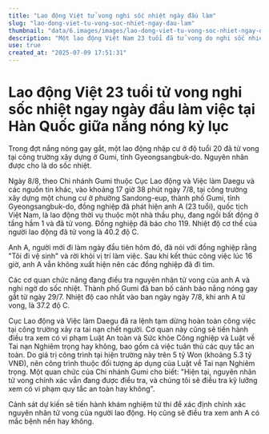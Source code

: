 ```yaml
---
title: "Lao động Việt tử vong nghi sốc nhiệt ngày đầu làm"
slug: "lao-dong-viet-tu-vong-soc-nhiet-ngay-dau-lam"
thumbnail: "data/6.images/images/lao-dong-viet-tu-vong-soc-nhiet-ngay-dau-lam.webp"
description: "Một lao động Việt Nam 23 tuổi đã tử vong do nghi sốc nhiệt ngay ngày đầu đi làm tại công trường xây dựng ở Gumi Hàn Quốc giữa đợt nắng nóng gay gắt."
use: true
created_at: "2025-07-09 17:51:31"
---
```


# Lao động Việt 23 tuổi tử vong nghi sốc nhiệt ngay ngày đầu làm việc tại Hàn Quốc giữa nắng nóng kỷ lục

Trong đợt nắng nóng gay gắt, một lao động nhập cư ở độ tuổi 20 đã tử vong tại công trường xây dựng ở Gumi, tỉnh Gyeongsangbuk-do. Nguyên nhân được cho là do sốc nhiệt.

Ngày 8/8, theo Chi nhánh Gumi thuộc Cục Lao động và Việc làm Daegu và các nguồn tin khác, vào khoảng 17 giờ 38 phút ngày 7/8, tại công trường xây dựng một chung cư ở phường Sandong-eup, thành phố Gumi, tỉnh Gyeongsangbuk-do, đồng nghiệp đã phát hiện anh A (23 tuổi), quốc tịch Việt Nam, là lao động thời vụ thuộc một nhà thầu phụ, đang ngồi bất động ở tầng hầm 1 và đã tử vong. Đồng nghiệp đã báo cho 119. Nhiệt độ cơ thể của người lao động đã tử vong là 40.2 độ C.

Anh A, người mới đi làm ngày đầu tiên hôm đó, đã nói với đồng nghiệp rằng "Tôi đi vệ sinh" và rời khỏi vị trí làm việc. Sau khi kết thúc công việc lúc 16 giờ, anh A vẫn không xuất hiện nên các đồng nghiệp đã đi tìm.

Các cơ quan chức năng đang điều tra nguyên nhân tử vong của anh A và nghi ngờ do sốc nhiệt. Thành phố Gumi đã ban bố cảnh báo nắng nóng gay gắt từ ngày 29/7. Nhiệt độ cao nhất vào ban ngày ngày 7/8, khi anh A tử vong, là 37.2 độ C.

Cục Lao động và Việc làm Daegu đã ra lệnh tạm dừng hoàn toàn công việc tại công trường xảy ra tai nạn chết người. Cơ quan này cũng sẽ tiến hành điều tra xem có vi phạm Luật An toàn và Sức khỏe Công nghiệp và Luật về Tai nạn Nghiêm trọng hay không, bao gồm cả việc tuân thủ các quy tắc an toàn. Do giá trị công trình tại hiện trường này trên 5 tỷ Won (khoảng 5.3 tỷ VNĐ), nên công trình thuộc đối tượng áp dụng của Luật về Tai nạn Nghiêm trọng. Một quan chức của Chi nhánh Gumi cho biết: "Hiện tại, nguyên nhân tử vong chính xác vẫn đang được điều tra, và chúng tôi sẽ điều tra kỹ lưỡng xem có vi phạm quy tắc an toàn hay không".

Cảnh sát dự kiến sẽ tiến hành khám nghiệm tử thi để xác định chính xác nguyên nhân tử vong của người lao động. Họ cũng sẽ điều tra xem anh A có mắc bệnh nền hay không.
